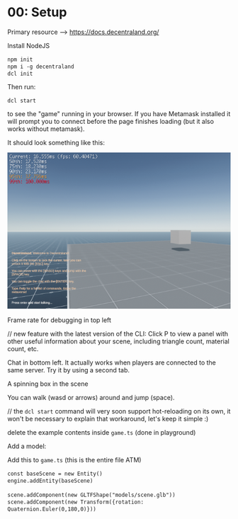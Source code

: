 # 00: Setup

Primary resource --> https://docs.decentraland.org/

Install NodeJS

```
npm init
npm i -g decentraland
dcl init
```

Then run:

```
dcl start
```

to see the "game" running in your browser.  If you have Metamask installed it will prompt you to connect before the page finishes loading (but it also works without metamask).

It should look something like this:

![Default Scene](./images/defaultScene.png)

Frame rate for debugging in top left

// new feature with the latest version of the CLI:
Click P to view a panel with other useful information about your scene, including triangle count, material count, etc.

Chat in bottom left.  It actually works when players are connected to the same server.  Try it by using a second tab.

A spinning box in the scene

You can walk (wasd or arrows) around and jump (space).

// the `dcl start` command will very soon support hot-reloading on its own, it won't be necessary to explain that workaround, let's keep it simple :)

delete the example contents inside `game.ts` (done in playground)

Add a model:

Add this to `game.ts` (this is the entire file ATM)

```
const baseScene = new Entity()
engine.addEntity(baseScene)

scene.addComponent(new GLTFShape("models/scene.glb"))
scene.addComponent(new Transform({rotation: Quaternion.Euler(0,180,0)}))
```
